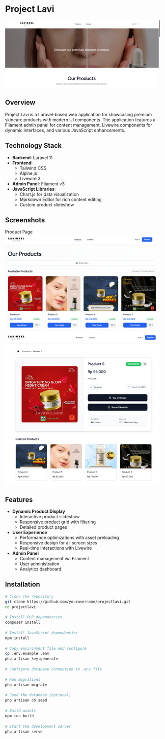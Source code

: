 # Project Lavi

![alt text](image.png)

## Overview

Project Lavi is a Laravel-based web application for showcasing premium skincare products with modern UI components. The application features a Filament admin panel for content management, Livewire components for dynamic interfaces, and various JavaScript enhancements.

## Technology Stack

-   **Backend**: Laravel 11
-   **Frontend**:
    -   Tailwind CSS
    -   Alpine.js
    -   Livewire 3
-   **Admin Panel**: Filament v3
-   **JavaScript Libraries**:
    -   Chart.js for data visualization
    -   Markdown Editor for rich content editing
    -   Custom product slideshow

## Screenshots

Product Page
![alt text](image-1.png)
![alt text](image-2.png)

## Features

-   **Dynamic Product Display**
    -   Interactive product slideshow
    -   Responsive product grid with filtering
    -   Detailed product pages
-   **User Experience**
    -   Performance optimizations with asset preloading
    -   Responsive design for all screen sizes
    -   Real-time interactions with Livewire
-   **Admin Panel**
    -   Content management via Filament
    -   User administration
    -   Analytics dashboard

## Installation

```bash
# Clone the repository
git clone https://github.com/yourusername/projectlavi.git
cd projectlavi

# Install PHP dependencies
composer install

# Install JavaScript dependencies
npm install

# Copy environment file and configure
cp .env.example .env
php artisan key:generate

# Configure database connection in .env file

# Run migrations
php artisan migrate

# Seed the database (optional)
php artisan db:seed

# Build assets
npm run build

# Start the development server
php artisan serve
```
